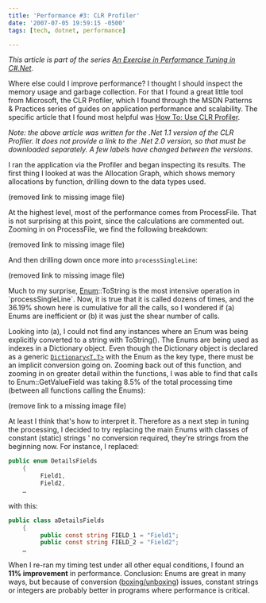 ```yaml
---
title: 'Performance #3: CLR Profiler'
date: '2007-07-05 19:59:15 -0500'
tags: [tech, dotnet, performance]

---
```


_This article is part of the series [An Exercise in Performance Tuning in C#.Net](./06-25-an_exercise_in.md)_.

Where else could I improve performance? I thought I should inspect the memory
usage and garbage collection. For that I found a great little tool from
Microsoft, the CLR Profiler, which I found through the MSDN Patterns &amp;
Practices series of guides on application performance and scalability. The
specific article that I found most helpful was [How To: Use CLR
Profiler](https://learn.microsoft.com/en-us/previous-versions/msp-n-p/ff650691(v=pandp.10)).

<!-- truncate -->

_Note: the above article was written for the .Net 1.1 version of the CLR Profiler.
It does not provide a link to the .Net 2.0 version, so that must be
downloaded separately. A few labels have changed between the versions._

I ran the application via the Profiler and began inspecting its results. The first
thing I looked at was the Allocation Graph, which shows memory allocations by function,
drilling down to the data types used.

(removed link to missing image file)

At the highest level, most of the performance comes from ProcessFile. That is not
surprising at this point, since the calculations are commented out. Zooming in on
ProcessFile, we find the following breakdown:

(removed link to missing image file)

And then drilling down once more into `processSingleLine`:

(removed link to missing image file)

Much to my surprise,  [Enum](https://msdn2.microsoft.com/en-us/library/sbbt4032(VS.80).aspx)::ToString
is the most intensive operation in `processSingleLine`. Now,
it is true that it is called dozens of times, and the 36.19% shown here is cumulative
for all the calls, so I wondered if (a) Enums are inefficient or (b) it was just
the shear number of calls.

Looking into (a), I could not find any instances where an Enum was being
explicitly converted to a string with ToString(). The Enums are being used as
indexes in a Dictionary object. Even though the Dictionary object is declared as
a generic
[`Dictionary<T,T>`](https://msdn2.microsoft.com/en-us/library/xfhwa508.aspx) with
the Enum as the key type, there must be an implicit conversion going on. Zooming
back out of this function, and zooming in on greater detail within the
functions, I was able to find that calls to Enum::GetValueField was taking 8.5%
of the total processing time (between all functions calling the Enums):

(remove link to a missing image file)

At least I think that's how to interpret it. Therefore as a next step in tuning
the processing, I decided to try replacing the main Enums with classes of constant
(static) strings ' no conversion required, they're strings from the beginning
now. For instance, I replaced:

```csharp
public enum DetailsFields
    {
         Field1,
         Field2,
    …
```

with this:

```csharp
public class aDetailsFields
    {
         public const string FIELD_1 = "Field1";
         public const string FIELD_2 = "Field2";
    …
```

When I re-ran my timing test under all other equal conditions, I found an **11%
improvement** in performance. Conclusion: Enums are great in many ways, but
because of conversion ([boxing/unboxing](https://msdn2.microsoft.com/en-us/library/25z57t8s(vs.80).aspx))
issues, constant strings or integers are probably better in programs where
performance is critical.
